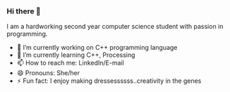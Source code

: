 ### Hi there 👋


I am a hardworking second year computer science student with passion in programming.  

- 🔭 I’m currently working on C++ programming language
- 🌱 I’m currently learning C++, Processing
- 📫 How to reach me: LinkedIn/E-mail
- 😄 Pronouns: She/her
- ⚡ Fun fact: I enjoy making dressessssss..creativity in the genes

